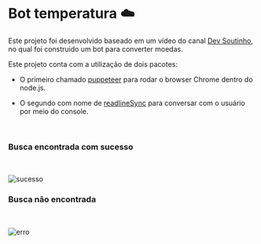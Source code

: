 # Bot temperatura ☁️

Este projeto foi desenvolvido baseado em um vídeo do canal [Dev Soutinho](https://www.youtube.com/watch?v=4W55nFDyIrc), no qual foi construido um bot para converter moedas.

Este projeto conta com a utilização de dois pacotes:

- O primeiro chamado [puppeteer](https://github.com/puppeteer/puppeteer) para rodar o browser Chrome dentro do node.js.

- O segundo com nome de [readlineSync](https://www.npmjs.com/package/readline-sync) para conversar com o usuário por meio do console.

<br/>

### Busca encontrada com sucesso

<br/>

![sucesso](https://github.com/fernandowmartens/bot-temperatura/blob/master/.github/sucesso.PNG?raw=true)

### Busca não encontrada

<br/>

![erro](https://github.com/fernandowmartens/bot-temperatura/blob/master/.github/erro.PNG?raw=true)
